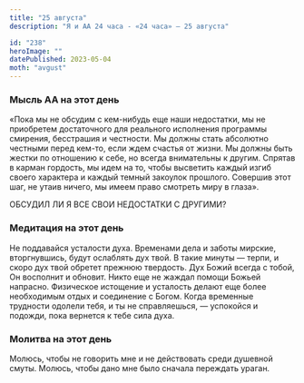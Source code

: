 ```yaml
---
title: "25 августа"
description: "Я и АА 24 часа - «24 часа» — 25 августа"

id: "238"
heroImage: ""
datePublished: 2023-05-04
moth: "avgust"
---
```


### Мысль АА на этот день

«Пока мы не обсудим с кем-нибудь еще наши недостатки, мы не приобретем
достаточного для реального исполнения программы смирения, бесстрашия и
честности. Мы должны стать абсолютно честными перед кем-то, если ждем счастья
от жизни. Мы должны быть жестки по отношению к себе, но всегда внимательны к
другим. Спрятав в карман гордость, мы идем на то, чтобы высветить каждый изгиб
своего характера и каждый темный закоулок прошлого. Совершив этот шаг, не
утаив ничего, мы имеем право смотреть миру в глаза».

ОБСУДИЛ ЛИ Я ВСЕ СВОИ НЕДОСТАТКИ С ДРУГИМИ?

### Медитация на этот день

Не поддавайся усталости духа. Временами дела и заботы мирские, вторгнувшись,
будут ослаблять дух твой. В такие минуты — терпи, и скоро дух твой обретет
прежнюю твердость. Дух Божий всегда с тобой, Он восполнит и обновит. Никто еще
не жаждал помощи Божьей напрасно. Физическое истощение и усталость делают еще
более необходимым отдых и соединение с Богом. Когда временные трудности
одолели тебя, и ты не справляешься, — успокойся и подожди, пока вернется к
тебе сила духа.

### Молитва на этот день

Молюсь, чтобы не говорить мне и не действовать среди душевной смуты. Молюсь,
чтобы дано мне было сначала переждать ураган.
